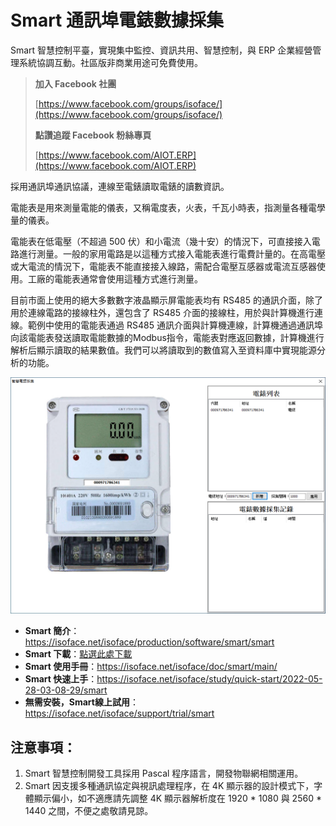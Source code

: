 # Smart 通訊埠電錶數據採集


Smart 智慧控制平臺，實現集中監控、資訊共用、智慧控制，與 ERP 企業經營管理系統協調互動。社區版非商業用途可免費使用。

> **加入 Facebook 社團**
>
> [https://www.facebook.com/groups/isoface/](https://www.facebook.com/groups/isoface/)
> 
> **點讚追蹤 Facebook 粉絲專頁**
> 
> [https://www.facebook.com/AIOT.ERP](https://www.facebook.com/AIOT.ERP)

採用通訊埠通訊協議，連線至電錶讀取電錶的讀數資訊。

電能表是用來測量電能的儀表，又稱電度表，火表，千瓦小時表，指測量各種電學量的儀表。

電能表在低電壓（不超過 500 伏）和小電流（幾十安）的情況下，可直接接入電路進行測量。一般的家用電路是以這種方式接入電能表進行電費計量的。在高電壓或大電流的情況下，電能表不能直接接入線路，需配合電壓互感器或電流互感器使用。工廠的電能表通常會使用這種方式進行測量。

目前市面上使用的絕大多數數字液晶顯示屏電能表均有 RS485 的通訊介面，除了用於連線電路的接線柱外，還包含了 RS485 介面的接線柱，用於與計算機進行連線。範例中使用的電能表通過 RS485 通訊介面與計算機連線，計算機通過通訊埠向該電能表發送讀取電能數據的Modbus指令，電能表對應返回數據，計算機進行解析后顯示讀取的結果數值。我們可以將讀取到的數值寫入至資料庫中實現能源分析的功能。

![](images/20220927160511.png)

* **Smart 簡介**：https://isoface.net/isoface/production/software/smart/smart
* **Smart 下載**：[點選此處下載](https://github.com/isoface-iot/Smart/releases/latest)
* **Smart 使用手冊**：https://isoface.net/isoface/doc/smart/main/
* **Smart 快速上手**：https://isoface.net/isoface/study/quick-start/2022-05-28-03-08-29/smart
* **無需安裝，Smart線上試用**：https://isoface.net/isoface/support/trial/smart

## 注意事項：
1. Smart 智慧控制開發工具採用 Pascal 程序語言，開發物聯網相關運用。
2. Smart 因支援多種通訊協定與視訊處理程序，在 4K 顯示器的設計模式下，字體顯示偏小，如不適應請先調整 4K 顯示器解析度在 1920 * 1080 與 2560 * 1440 之間，不便之處敬請見諒。